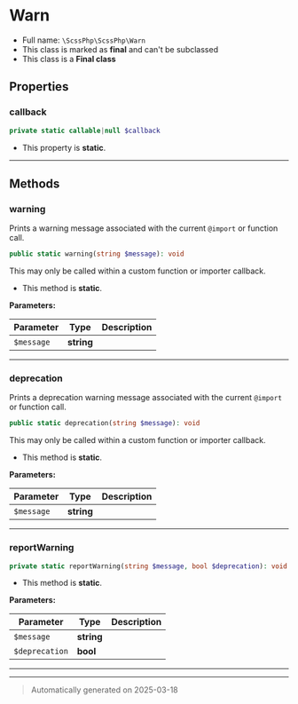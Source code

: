 
# Warn





* Full name: `\ScssPhp\ScssPhp\Warn`
* This class is marked as **final** and can't be subclassed
* This class is a **Final class**



## Properties


### callback



```php
private static callable|null $callback
```



* This property is **static**.


***

## Methods


### warning

Prints a warning message associated with the current `@import` or function call.

```php
public static warning(string $message): void
```

This may only be called within a custom function or importer callback.

* This method is **static**.




**Parameters:**

| Parameter | Type | Description |
|-----------|------|-------------|
| `$message` | **string** |  |





***

### deprecation

Prints a deprecation warning message associated with the current `@import` or function call.

```php
public static deprecation(string $message): void
```

This may only be called within a custom function or importer callback.

* This method is **static**.




**Parameters:**

| Parameter | Type | Description |
|-----------|------|-------------|
| `$message` | **string** |  |





***

### reportWarning



```php
private static reportWarning(string $message, bool $deprecation): void
```



* This method is **static**.




**Parameters:**

| Parameter | Type | Description |
|-----------|------|-------------|
| `$message` | **string** |  |
| `$deprecation` | **bool** |  |





***


***
> Automatically generated on 2025-03-18
